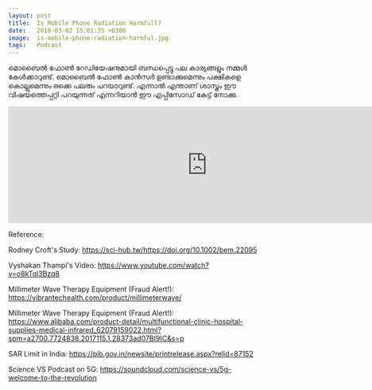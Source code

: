```yaml
---
layout: post
title:  Is Mobile Phone Radiation Harmfull?
date:   2018-03-02 15:01:35 +0300
image:  is-mobile-phone-radiation-harmful.jpg
tags:   Podcast
---
```



മൊബൈൽ ഫോൺ റേഡിയേഷനുമായി ബന്ധപ്പെട്ടു പല കാര്യങ്ങളും നമ്മൾ കേൾക്കാറുണ്ട്. മൊബൈൽ ഫോൺ കാൻസർ ഉണ്ടാക്കുമെന്നും പക്ഷികളെ കൊല്ലുമെന്നും ഒക്കെ പലരും പറയാറുണ്ട്. എന്നാൽ എന്താണ് ശാസ്ത്രം ഈ വിഷയത്തെപ്പറ്റി പറയുന്നത് എന്നറിയാൻ ഈ എപ്പിസോഡ് കേട്ട് നോക്കു.

<iframe src="https://anchor.fm/pod-malayalam/embed/episodes/Is-Mobile-Phone-Radiation-Harmful------Malayalam-Podcast-eb6hqe/a-a1k74op" height="235px" width="800px" frameborder="0" scrolling="no"></iframe>


Reference:

Rodney Croft's Study: https://sci-hub.tw/https://doi.org/10.1002/bem.22095

Vyshakan Thampi's Video: https://www.youtube.com/watch?v=o8kTql3Bzq8

Millimeter Wave Therapy Equipment (Fraud Alert!): https://vibrantechealth.com/product/millimeterwave/

Millimeter Wave Therapy Equipment (Fraud Alert!): https://www.alibaba.com/product-detail/multifunctional-clinic-hospital-supplies-medical-infrared_62079159022.html?spm=a2700.7724838.2017115.1.28373ad07BI9IC&s=p

SAR Limit in India: https://pib.gov.in/newsite/printrelease.aspx?relid=87152

Science VS Podcast on 5G: https://soundcloud.com/science-vs/5g-welcome-to-the-revolution
